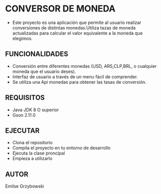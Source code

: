 <h1> CONVERSOR DE MONEDA </h1>


- Este proyecto es una aplicación que permite al usuario realizar conversiones de distintas monedas.Utiliza tazas de moneda actualizadas para calcular el valor equivalente a la moneda que elegimos.

## FUNCIONALIDADES
- Conversión entre diferentes monedas (USD, ARS,CLP,BRL, o cualquier moneda que el usuario deses).
- Interfaz de usuario a través de un menu fácil de comprender.
- Se utiliza una Api monedas para obtener las tasas de conversión.

## REQUISITOS
- Java JDK 8 O superior
- Gson 2.11.0

## EJECUTAR
- Clona el repositorio
- Compila el proyecto en tu entorno de desarrollo
- Ejecuta la clase proncipal
- Empieza a utilizarlo

## AUTOR
Emilse Grzybowski
  
